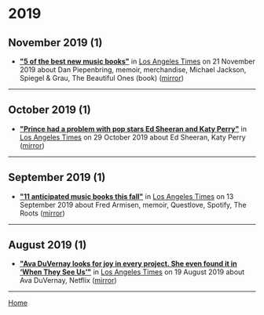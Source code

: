 # 2019

## November 2019 (1)

 - [**"5 of the best new music books"**](https://www.latimes.com/entertainment-arts/books/story/2019-11-21/music-books-elton-john-flea-prince-allison-moorer-janis-joplin) in [Los Angeles Times](https://www.latimes.com/) on 21 November 2019 about Dan Piepenbring, memoir, merchandise, Michael Jackson, Spiegel & Grau, The Beautiful Ones (book) ([mirror](https://web.archive.org/web/*/https://www.latimes.com/entertainment-arts/books/story/2019-11-21/music-books-elton-john-flea-prince-allison-moorer-janis-joplin))

----

## October 2019 (1)

 - [**"Prince had a problem with pop stars Ed Sheeran and Katy Perry"**](https://www.latimes.com/entertainment-arts/music/story/2019-10-29/prince-katy-perry-ed-sheeran-memoir) in [Los Angeles Times](https://www.latimes.com/) on 29 October 2019 about Ed Sheeran, Katy Perry ([mirror](https://web.archive.org/web/*/https://www.latimes.com/entertainment-arts/music/story/2019-10-29/prince-katy-perry-ed-sheeran-memoir))

----

## September 2019 (1)

 - [**"11 anticipated music books this fall"**](https://www.latimes.com/entertainment-arts/books/story/2019-09-13/la-ca-jc-music-books-fall-2019) in [Los Angeles Times](https://www.latimes.com/) on 13 September 2019 about Fred Armisen, memoir, Questlove, Spotify, The Roots ([mirror](https://web.archive.org/web/*/https://www.latimes.com/entertainment-arts/books/story/2019-09-13/la-ca-jc-music-books-fall-2019))

----

## August 2019 (1)

 - [**"Ava DuVernay looks for joy in every project. She even found it in ‘When They See Us’"**](https://www.latimes.com/entertainment-arts/awards/story/2019-08-16/ava-duvernay-when-they-see-us-exonerated-five-emmys) in [Los Angeles Times](https://www.latimes.com/) on 19 August 2019 about Ava DuVernay, Netflix ([mirror](https://web.archive.org/web/*/https://www.latimes.com/entertainment-arts/awards/story/2019-08-16/ava-duvernay-when-they-see-us-exonerated-five-emmys))

----

[Home](../)
